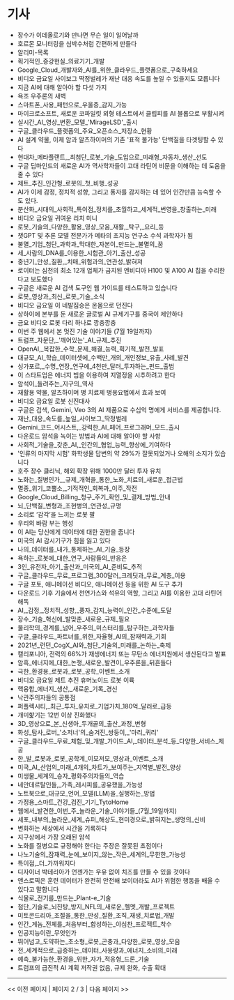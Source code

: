 # 기사

- 장수가 이데올로기와 만나면 무슨 일이 일어날까
- 호르몬 모니터링을 심박수처럼 간편하게 만들다
- 알리미-목록
- 획기적인_증강현실_의료기기_개발
- Google_Cloud_개발자와_AI를_위한_클라우드_플랫폼으로_구축하세요
- 비디오 금요일 사이보그 딱정벌레가 재난 대응 속도를 높일 수 있을지도 모릅니다
- 지금 AI에 대해 알아야 할 다섯 가지
- 욕조 우주론의 새벽
- 스마트폰_사용_패턴으로_우울증_감지_가능
- 마이크로소프트, 새로운 코파일럿 외형 테스트에서 클립피를 AI 블롭으로 부활시켜
- 실시간_AI_영상_변환_모델_'MirageLSD'_출시
- 구글_클라우드_플랫폼의_주요_오픈소스_저장소_현황
- AI 설계 약물, 이제 암과 알츠하이머의 기존 '표적 불가능' 단백질을 타겟팅할 수 있다
- 현대차_메타플랜트,_최첨단_로봇_기술_도입으로_미래형_자동차_생산_선도
- 구글 딥마인드의 새로운 AI가 역사학자들이 고대 라틴어 비문을 이해하는 데 도움을 줄 수 있다
- 제트_추진_인간형_로봇의_첫_비행_성공
- AI가 이제 감정, 정치적 성향, 그리고 풍자를 감지하는 데 있어 인간만큼 능숙할 수도 있다.
- 분산화_시대의_사회적_특이점_정치를_초월하고_세계적_번영을_창출하는_미래
- 비디오 금요일 귀여운 리치 미니
- 로봇_기술의_다양한_활용_영상_모음_재활,_탁구,_요리_등
- 챗GPT 및 추론 모델 전문가가 메타의 초지능 연구소 수석 과학자가 됨
- 불멸_기업_첨단_과학과_막대한_자본이_만드는_불멸의_꿈
- 세_사람의_DNA를_이용한_시험관_아기_출산_성공
- 중년기_만성_질환,_치매_위험과의_연관성_밝혀져
- 로이터는 심천의 최소 12개 업체가 금지된 엔비디아 H100 및 A100 AI 칩을 수리한다고 보도했다
- 구글은 새로운 AI 검색 도구인 웹 가이드를 테스트하고 있습니다
- 로봇_영상과_최신_로봇_기술_소식
- 비디오 금요일 이 네발짐승은 온몸으로 던진다
- 상하이에 본부를 둔 새로운 글로벌 AI 규제기구를 중국이 제안하다
- 금요 비디오 로봇 다리 하나로 깡충깡충
- 이번 주 웹에서 본 멋진 기술 이야기들 (7월 19일까지)
- 트럼프_자문단,_'깨어있는'_AI_규제_추진
- OpenAI,_복잡한_수학_문제_해결_능력_획기적_발전_발표
- 대규모_AI_학습_데이터셋에_수백만_개의_개인정보_유출_사례_발견
- 싱가포르,_수명_연장_연구에_4천만_달러_투자하는_펀드_출범
- 이 스타트업은 에너지 빔을 이용하여 지열정을 시추하려고 한다
- 암석이_들려주는_지구의_역사
- 재활용 약물, 알츠하이머 병 치료제 병용요법에서 효과 보여
- 비디오 금요일 로봇 신진대사
- 구글은 검색, Gemini, Veo 3의 AI 제품으로 수십억 명에게 서비스를 제공합니다.
- 재난_대응_속도를_높일_사이보그_딱정벌레
- Gemini_코드_어시스트,_강력한_AI_페어_프로그래머_모드_출시
- 다운로드 암석을 녹이는 방법과 AI에 대해 알아야 할 사항
- 사회적_기술을_갖춘_AI,_인간의_협업_능력_향상에_기여하다
- '인류의 마지막 시험' 화학생물 답변의 약 29%가 잘못되었거나 오해의 소지가 있습니다
- 호주 장수 클리닉, 해외 확장 위해 1000만 달러 투자 유치
- 노화는_질병인가__규제_개혁을_통한_노화_치료의_새로운_접근법
- 멸종_위기_코뿔소,_기적적인_회복과_이주_작전
- Google_Cloud_Billing_청구_주기_확인_및_결제_방법_안내
- 뇌_단백질_변형과_조현병의_연관성_규명
- 소리로 ‘감각’을 느끼는 로봇 팔
- 우리의 바람 부는 행성
- 이 AI는 당신에게 데이터에 대한 권한을 줍니다
- 미국의 AI 감시기구가 힘을 잃고 있다
- 나의_데이터를_내가_통제하는_AI_기술_등장
- 욕하는_로봇에_대한_연구_사람들의_반응은
- 3인_유전자_아기_출산과_미국의_AI_준비도_추적
- 구글_클라우드_무료_프로그램_300달러_크레딧과_무료_계층_이용
- 구글 포토, 애니메이션 비디오, 애니메이션 등을 위한 AI 도구 추가
- 다운로드 기후 기술에서 천연가스와 석유의 역할, 그리고 AI를 이용한 고대 라틴어 해독
- AI,_감정,_정치적_성향,_풍자_감지_능력이_인간_수준에_도달
- 장수_기술_혁신에_발맞춘_새로운_규제_필요
- 물리학의_경계를_넘어_우주의_미스터리를_탐구하는_과학자들
- 구글_클라우드_파트너를_위한_자율형_AI의_잠재력과_기회
- 2021년_런던_CogX_AI와_첨단_기술의_미래를_논하는_축제
- 캘리포니아, 전력의 66%가 재생에너지 또는 무탄소 에너지원에서 생산된다고 발표
- 암흑_에너지에_대한_논쟁_새로운_발견이_우주론을_뒤흔들다
- 극한_환경용_로봇과_로봇_공학_이벤트_소개
- 비디오 금요일 제트 추진 휴머노이드 로봇 이륙
- 핵융합_에너지_생산,_새로운_기록_경신
- 낙관주의자들의 공통점
- 퍼플렉시티,_최근_투자_유치로_기업가치_180억_달러로_급등
- 개미핥기는 12번 이상 진화했다
- 3D_영상으로_본_신생아_두개골의_출산_과정_변형
- 화성_탐사_로버_'소저너'의_숨겨진_쌍둥이,_'마리_퀴리'
- 구글_클라우드_무료_체험_및_개발_가이드_AI,_데이터_분석_등_다양한_서비스_제공
- 한_발_로봇과_로봇_공학계_이모저모_영상과_이벤트_소개
- 미국_AI_산업의_미래_4개의_차트가_보여주는_지역별_발전_양상
- 미생물_세계의_승자_평화주의자들의_역습
- 네안데르탈인들,_가족_레시피를_공유했을_가능성
- 노트북으로_대규모_언어_모델(LLM)을_실행하는_방법
- 가정용_스마트_건강_검진_기기_TytoHome
- 웹에서_발견한_이번_주_놀라운_기술_이야기들_(7월_19일까지)
- 세포_내부의_놀라운_세계_슈퍼_해상도_현미경으로_밝혀지는_생명의_신비
- 변화하는 세상에서 시간을 기록하다
- 지구상에서 가장 오래된 암석
- 노화를 질병으로 규정해야 한다는 주장은 잘못된 초점이다
- 나노기술의_잠재력_눈에_보이지_않는_작은_세계의_무한한_가능성
- 특이점,_더_가까워지다
- 디자이너 박테리아가 언젠가는 우유 없이 치즈를 만들 수 있을 것이다
- 앤스로픽은 훈련 데이터가 완전히 안전해 보이더라도 AI가 위험한 행동을 배울 수 있다고 말합니다
- 식물로_전기를_만드는_Plant-e_기술
- 첨단_기술로_뇌진탕_방지_NFL의_새로운_헬멧_개발_프로젝트
- 미토콘드리아_조절을_통한_만성_질환_조직_재생_치료법_개발
- 인간_게놈_전체를_처음부터_합성하는_야심찬_프로젝트_착수
- 인공지능이란_무엇인가
- 뛰어넘고_도약하는_초소형_로봇_곤충과_다양한_로봇_영상_모음
- 전_세계적으로_급증하는_데이터_사용량과_에너지_소비의_미래
- 예측_불가능한_환경을_위한_자가_적응형_드론_기술
- 트럼프의 급진적 AI 계획 저작권 없음, 규제 완화, 수출 확대

---
<< 이전 페이지  |  페이지 2 / 3  |  다음 페이지 >>
